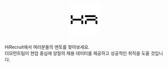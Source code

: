 <h1 align="center">
    <img src="./assets/img/HR_Transparent.png" width="100px">
</h1>

HiRecruit애서 여러분들의 멘토를 찾아보세요.  
더모먼트팀이 현업 중심에 양질의 채용 데이터를 제공하고 성공적인 취직을 도울 것입니다.